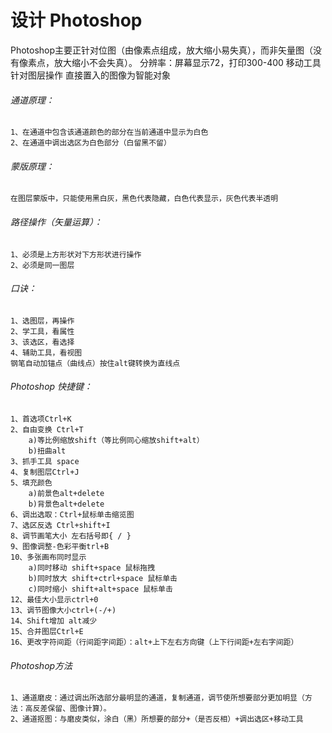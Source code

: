 <!--
 * @version: 1.0.0
 * @Date: 2019-09-25 22:29:58
 * @LastEditTime: 2019-09-25 22:34:56
 -->
# 设计 Photoshop

Photoshop主要正针对位图（由像素点组成，放大缩小易失真），而非矢量图（没有像素点，放大缩小不会失真）。
分辨率：屏幕显示72，打印300-400
移动工具针对图层操作
直接置入的图像为智能对象

###### 通道原理：

    1、在通道中包含该通道颜色的部分在当前通道中显示为白色
    2、在通道中调出选区为白色部分（白留黑不留）

###### 蒙版原理：

    在图层蒙版中，只能使用黑白灰，黑色代表隐藏，白色代表显示，灰色代表半透明
    
###### 路径操作（矢量运算）：

    1、必须是上方形状对下方形状进行操作
    2、必须是同一图层
    
###### 口诀：

    1、选图层，再操作
    2、学工具，看属性
    3、该选区，看选择
    4、辅助工具，看视图
    钢笔自动加锚点（曲线点）按住alt键转换为直线点

###### Photoshop 快捷键：

    1、首选项Ctrl+K
    2、自由变换 Ctrl+T
        a)等比例缩放shift（等比例同心缩放shift+alt）
        b)扭曲alt
    3、抓手工具 space
    4、复制图层Ctrl+J
    5、填充颜色
        a)前景色alt+delete
        b)背景色alt+delete
    6、调出选取：Ctrl+鼠标单击缩览图
    7、选区反选 Ctrl+shift+I
    8、调节画笔大小 左右括号即{ / }
    9、图像调整-色彩平衡trl+B
    10、多张画布同时显示
        a)同时移动 shift+space 鼠标拖拽
        b)同时放大 shift+ctrl+space 鼠标单击
        c)同时缩小 shift+alt+space 鼠标单击
    12、最佳大小显示ctrl+0
    13、调节图像大小ctrl+(-/+)
    14、Shift增加 alt减少
    15、合并图层Ctrl+E
    16、更改字符间距（行间距字间距）：alt+上下左右方向键（上下行间距+左右字间距）

###### Photoshop方法

    1、通道磨皮：通过调出所选部分最明显的通道，复制通道，调节使所想要部分更加明显（方法：高反差保留、图像计算）。
    2、通道抠图：与磨皮类似，涂白（黑）所想要的部分+（是否反相）+调出选区+移动工具